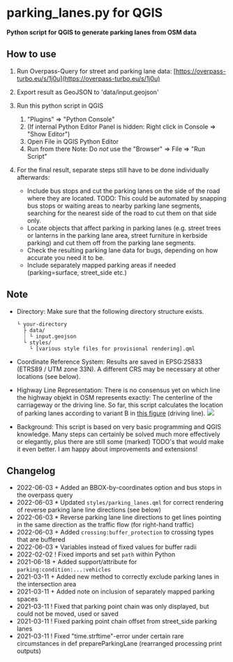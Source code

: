 # parking_lanes.py for QGIS

**Python script for QGIS to generate parking lanes from OSM data**

## How to use

1. Run Overpass-Query for street and parking lane data: [https://overpass-turbo.eu/s/1j0u](https://overpass-turbo.eu/s/1j0u)
2. Export result as GeoJSON to 'data/input.geojson'
3. Run this python script in QGIS
   1. "Plugins" => "Python Console"
   1. (If internal Python Editor Panel is hidden: Right click in Console => "Show Editor")
   1. Open File in QGIS Python Editor
   1. Run from there
      Note: Do _not_ use the "Browser" => File => "Run Script"
4. For the final result, separate steps still have to be done individually afterwards:

   - Include bus stops and cut the parking lanes on the side of the road where they are located.
     TODO: This could be automated by snapping bus stops or waiting areas to nearby parking lane segments, searching for the nearest side of the road to cut them on that side only.
   - Locate objects that affect parking in parking lanes (e.g. street trees or lanterns in the parking lane area, street furniture in kerbside parking) and cut them off from the parking lane segments.
   - Check the resulting parking lane data for bugs, depending on how accurate you need it to be.
   - Include separately mapped parking areas if needed (parking=surface, street_side etc.)

## Note

- Directory: Make sure that the following directory structure exists.

  ```
  └ your-directory
    ├ data/
    ┊ └ input.geojson
    └ styles/
      └ [various style files for provisional rendering].qml
  ```

- Coordinate Reference System: Results are saved in EPSG:25833 (ETRS89 / UTM zone 33N). A different CRS may be necessary at other locations (see below).

- Highway Line Representation: There is no consensus yet on which line the highway objekt in OSM represents exactly: The centerline of the carriageway or the driving line. So far, this script calculates the location of parking lanes according to variant B in [this figure](https://wiki.openstreetmap.org/wiki/File:Highway_representation.png) (driving line). ![](https://wiki.openstreetmap.org/wiki/File:Highway_representation.png)

- Background: This script is based on very basic programming and QGIS knowledge. Many steps can certainly be solved much more effectively or elegantly, plus there are still some (marked) TODO's that would make it even better. I am happy about improvements and extensions!

## Changelog

- 2022-06-03 + Added an BBOX-by-coordinates option and bus stops in the overpass query
- 2022-06-03 * Updated `styles/parking_lanes.qml` for correct rendering of reverse parking lane line directions (see below)
- 2022-06-03 * Reverse parking lane line directions to get lines pointing in the same direction as the traffic flow (for right-hand traffic)
- 2022-06-03 + Added `crossing:buffer_protection` to crossing types that are buffered
- 2022-06-03 * Variables instead of fixed values for buffer radii
- 2022-02-02 ! Fixed imports and set `path` within Python
- 2021-06-18 + Added support/attribute for `parking:condition:...:vehicles`
- 2021-03-11 + Added new method to correctly exclude parking lanes in the intersection area
- 2021-03-11 + Added note on inclusion of separately mapped parking spaces
- 2021-03-11 ! Fixed that parking point chain was only displayed, but could not be moved, used or saved
- 2021-03-11 ! Fixed parking point chain offset from street_side parking lanes
- 2021-03-11 ! Fixed "time.strftime"-error under certain rare circumstances in def prepareParkingLane (rearranged processing print outputs)
